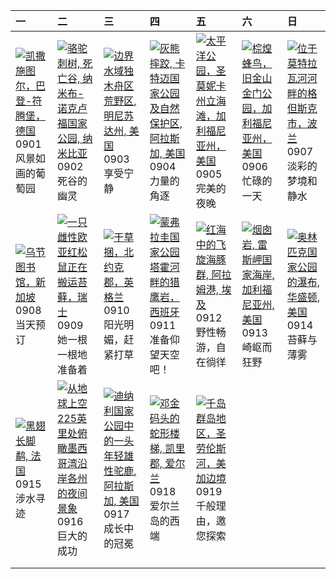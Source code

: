 | 一                                                                                                                                                                                                 | 二                                                                                                                                                                                                      | 三                                                                                                                                                                                                  | 四                                                                                                                                                                                                        | 五                                                                                                                                                                                                    | 六                                                                                                                                                                                                           | 日                                                                                                                                                                                           |
|:--------------------------------------------------------------------------------------------------------------------------------------------------------------------------------------------------|:-------------------------------------------------------------------------------------------------------------------------------------------------------------------------------------------------------|:---------------------------------------------------------------------------------------------------------------------------------------------------------------------------------------------------|:---------------------------------------------------------------------------------------------------------------------------------------------------------------------------------------------------------|:-----------------------------------------------------------------------------------------------------------------------------------------------------------------------------------------------------|:------------------------------------------------------------------------------------------------------------------------------------------------------------------------------------------------------------|:--------------------------------------------------------------------------------------------------------------------------------------------------------------------------------------------|
| [![](https://www.bing.com/th?id=OHR.FieldKaiserstuhl_ZH-CN0467488834_320x240.jpg "凯撒施图尔，巴登-符腾堡，德国")](https://www.bing.com/th?id=OHR.FieldKaiserstuhl_ZH-CN0467488834_UHD.jpg)<br>0901<br>风景如画的葡萄园 | [![](https://www.bing.com/th?id=OHR.DeadvleiTrees_ZH-CN0967414858_320x240.jpg "骆驼刺树, 死亡谷, 纳米布-诺克卢福国家公园, 纳米比亚")](https://www.bing.com/th?id=OHR.DeadvleiTrees_ZH-CN0967414858_UHD.jpg)<br>0902<br>死谷的幽灵 | [![](https://www.bing.com/th?id=OHR.MinnesotaWaters_ZH-CN6078521418_320x240.jpg "边界水域独木舟区荒野区, 明尼苏达州, 美国")](https://www.bing.com/th?id=OHR.MinnesotaWaters_ZH-CN6078521418_UHD.jpg)<br>0903<br>享受宁静 | [![](https://www.bing.com/th?id=OHR.WrestlingBears_ZH-CN6430637848_320x240.jpg "灰熊摔跤, 卡特迈国家公园及自然保护区, 阿拉斯加, 美国")](https://www.bing.com/th?id=OHR.WrestlingBears_ZH-CN6430637848_UHD.jpg)<br>0904<br>力量的角逐 | [![](https://www.bing.com/th?id=OHR.SunsetPier_ZH-CN1202083395_320x240.jpg "太平洋公园，圣莫妮卡州立海滩，加利福尼亚州，美国")](https://www.bing.com/th?id=OHR.SunsetPier_ZH-CN1202083395_UHD.jpg)<br>0905<br>完美的夜晚          | [![](https://www.bing.com/th?id=OHR.RufousHummer_ZH-CN1777072350_320x240.jpg "棕煌蜂鸟，旧金山金门公园，加利福尼亚州，美国")](https://www.bing.com/th?id=OHR.RufousHummer_ZH-CN1777072350_UHD.jpg)<br>0906<br>忙碌的一天               | [![](https://www.bing.com/th?id=OHR.BlueGdansk_ZH-CN3328928509_320x240.jpg "位于莫特拉瓦河河畔的格但斯克市，波兰")](https://www.bing.com/th?id=OHR.BlueGdansk_ZH-CN3328928509_UHD.jpg)<br>0907<br>淡彩的梦境和静水    |
| [![](https://www.bing.com/th?id=OHR.OrchardLibrary_ZH-CN3578982798_320x240.jpg "乌节图书馆，新加坡")](https://www.bing.com/th?id=OHR.OrchardLibrary_ZH-CN3578982798_UHD.jpg)<br>0908<br>当天预订               | [![](https://www.bing.com/th?id=OHR.SwissSquirrel_ZH-CN1499344455_320x240.jpg "一只雌性欧亚红松鼠正在搬运苔藓，瑞士")](https://www.bing.com/th?id=OHR.SwissSquirrel_ZH-CN1499344455_UHD.jpg)<br>0909<br>她一根一根地准备着        | [![](https://www.bing.com/th?id=OHR.YorkshireHay_ZH-CN9097986997_320x240.jpg "干草捆，北约克郡，英格兰")](https://www.bing.com/th?id=OHR.YorkshireHay_ZH-CN9097986997_UHD.jpg)<br>0910<br>阳光明媚，赶紧打草            | [![](https://www.bing.com/th?id=OHR.ExtremaduraJamon_ZH-CN1559355133_320x240.jpg "蒙弗拉圭国家公园塔霍河畔的猎鹰岩，西班牙")](https://www.bing.com/th?id=OHR.ExtremaduraJamon_ZH-CN1559355133_UHD.jpg)<br>0911<br>准备仰望天空吧！   | [![](https://www.bing.com/th?id=OHR.SpinnerDolphins_ZH-CN9731341241_320x240.jpg "红海中的飞旋海豚群, 阿拉姆港, 埃及")](https://www.bing.com/th?id=OHR.SpinnerDolphins_ZH-CN9731341241_UHD.jpg)<br>0912<br>野性畅游，自在徜徉 | [![](https://www.bing.com/th?id=OHR.PointReyesSeashore_ZH-CN0076789582_320x240.jpg "烟囱岩, 雷斯岬国家海岸, 加利福尼亚州, 美国")](https://www.bing.com/th?id=OHR.PointReyesSeashore_ZH-CN0076789582_UHD.jpg)<br>0913<br>崎岖而狂野 | [![](https://www.bing.com/th?id=OHR.HohWaterfall_ZH-CN0297269806_320x240.jpg "奥林匹克国家公园的瀑布, 华盛顿, 美国")](https://www.bing.com/th?id=OHR.HohWaterfall_ZH-CN0297269806_UHD.jpg)<br>0914<br>苔藓与薄雾 |
| [![](https://www.bing.com/th?id=OHR.Echasse_ZH-CN0670369582_320x240.jpg "黑翅长脚鹬, 法国")](https://www.bing.com/th?id=OHR.Echasse_ZH-CN0670369582_UHD.jpg)<br>0915<br>涉水寻迹                             | [![](https://www.bing.com/th?id=OHR.OzoneEarth_ZH-CN0993915980_320x240.jpg "从地球上空225英里处俯瞰墨西哥湾沿岸各州的夜间景象")](https://www.bing.com/th?id=OHR.OzoneEarth_ZH-CN0993915980_UHD.jpg)<br>0916<br>巨大的成功          | [![](https://www.bing.com/th?id=OHR.YoungMoose_ZH-CN4639410217_320x240.jpg "迪纳利国家公园中的一头年轻雄性驼鹿, 阿拉斯加, 美国")](https://www.bing.com/th?id=OHR.YoungMoose_ZH-CN4639410217_UHD.jpg)<br>0917<br>成长中的冠冕    | [![](https://www.bing.com/th?id=OHR.DunquinIreland_ZH-CN1418844818_320x240.jpg "邓金码头的蛇形楼梯, 凯里郡, 爱尔兰")](https://www.bing.com/th?id=OHR.DunquinIreland_ZH-CN1418844818_UHD.jpg)<br>0918<br>爱尔兰岛的西端         | [![](https://www.bing.com/th?id=OHR.ThousandIslands_ZH-CN3197750437_320x240.jpg "千岛群岛地区，圣劳伦斯河，美加边境")](https://www.bing.com/th?id=OHR.ThousandIslands_ZH-CN3197750437_UHD.jpg)<br>0919<br>千般理由，邀您探索   |                                                                                                                                                                                                             |                                                                                                                                                                                             |
|                                                                                                                                                                                                   |                                                                                                                                                                                                        |                                                                                                                                                                                                    |                                                                                                                                                                                                          |                                                                                                                                                                                                      |                                                                                                                                                                                                             |                                                                                                                                                                                             |
|                                                                                                                                                                                                   |                                                                                                                                                                                                        |                                                                                                                                                                                                    |                                                                                                                                                                                                          |                                                                                                                                                                                                      |                                                                                                                                                                                                             |                                                                                                                                                                                             |